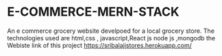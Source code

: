 # E-COMMERCE-MERN-STACK
An e commerce grocery  website develpoed for a local grocery store. The technologies used are html,css , javascript,React js node js ,mongodb
the Webiste link of this project
https://sribalajistores.herokuapp.com/
